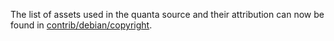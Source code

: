 The list of assets used in the quanta source and their attribution can now be found in [contrib/debian/copyright](../contrib/debian/copyright).

